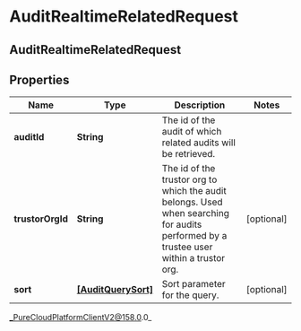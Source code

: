 # AuditRealtimeRelatedRequest

## AuditRealtimeRelatedRequest

## Properties

|Name | Type | Description | Notes|
|------------ | ------------- | ------------- | -------------|
| **auditId** | **String** | The id of the audit of which related audits will be retrieved. | |
| **trustorOrgId** | **String** | The id of the trustor org to which the audit belongs. Used when searching for audits performed by a trustee user within a trustor org. | [optional] |
| **sort** | [**[AuditQuerySort]**](AuditQuerySort) | Sort parameter for the query. | [optional] |



_PureCloudPlatformClientV2@158.0.0_
